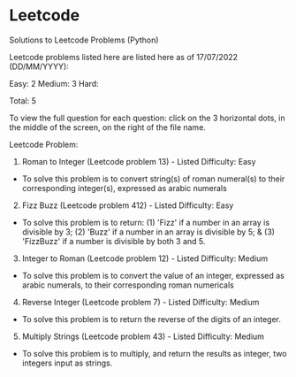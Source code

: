 # Leetcode
Solutions to Leetcode Problems (Python)

Leetcode problems listed here are listed here as of 17/07/2022 (DD/MM/YYYY):

Easy: 2
Medium: 3
Hard: 

Total: 5

To view the full question for each question: click on the 3 horizontal dots, in the middle of the screen, on the right of the file name.

Leetcode Problem:

1. Roman to Integer (Leetcode problem 13) - Listed Difficulty: Easy
- To solve this problem is to convert string(s) of roman numeral(s) to their corresponding integer(s), expressed as arabic numerals

2. Fizz Buzz (Leetcode problem 412) - Listed Difficulty: Easy
- To solve this problem is to return: (1) 'Fizz' if a number in an array is divisible by 3; (2) 'Buzz' if a number in an array is divisible
  by 5; & (3) 'FizzBuzz' if a number is divisible by both 3 and 5. 

3. Integer to Roman (Leetcode problem 12) - Listed Difficulty: Medium
- To solve this problem is to convert the value of an integer, expressed as arabic numerals, to their corresponding roman numericals
 
 
4. Reverse Integer (Leetcode problem 7) - Listed Difficulty: Medium
- To solve this problem is to return the reverse of the digits of an integer.

5. Multiply Strings (Leetcode problem 43) - Listed Difficulty: Medium
- To solve this problem is to multiply, and return the results as integer, two integers input as strings.
